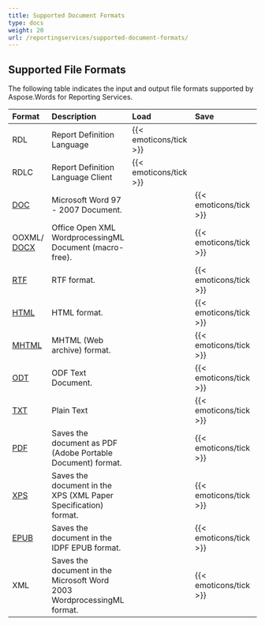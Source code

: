 ```yaml
---
title: Supported Document Formats
type: docs
weight: 20
url: /reportingservices/supported-document-formats/
---
```


## **Supported File Formats**
The following table indicates the input and output file formats supported by Aspose.Words for Reporting Services.

|**Format**|**Description**|**Load**|**Save**|**Remarks**|
| :- | :- | :- | :- | :- |
|RDL|Report Definition Language|{{< emoticons/tick >}}| | |
|RDLC|Report Definition Language Client|{{< emoticons/tick >}}| | |
|[DOC](https://wiki.fileformat.com/word-processing/doc/)|Microsoft Word 97 - 2007 Document.| |{{< emoticons/tick >}}| |
|OOXML/ [DOCX](https://wiki.fileformat.com/word-processing/docx/)|Office Open XML WordprocessingML Document (macro-free).| |{{< emoticons/tick >}}| |
|[RTF](https://wiki.fileformat.com/word-processing/rtf/)|RTF format.| |{{< emoticons/tick >}}| |
|[HTML](https://wiki.fileformat.com/web/html/)|HTML format.| |{{< emoticons/tick >}}| |
|[MHTML](https://wiki.fileformat.com/web/mhtml/)|MHTML (Web archive) format.| |{{< emoticons/tick >}}| |
|[ODT](https://wiki.fileformat.com/word-processing/odt/)|ODF Text Document.| |{{< emoticons/tick >}}| |
|[TXT](https://wiki.fileformat.com/word-processing/txt/)|Plain Text| |{{< emoticons/tick >}}| |
|[PDF](https://wiki.fileformat.com/view/pdf/)|Saves the document as PDF (Adobe Portable Document) format.| |{{< emoticons/tick >}}| |
|[XPS](https://wiki.fileformat.com/page-description-language/xps/)|Saves the document in the XPS (XML Paper Specification) format.| |{{< emoticons/tick >}}| |
|[EPUB](https://wiki.fileformat.com/ebook/epub/)|Saves the document in the IDPF EPUB format.| |{{< emoticons/tick >}}| |
|XML|Saves the document in the Microsoft Word 2003 WordprocessingML format.| |{{< emoticons/tick >}}| |

